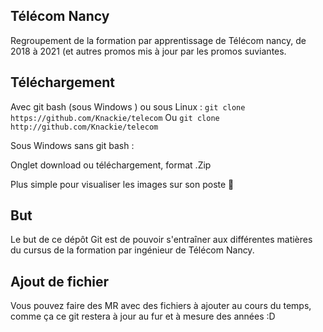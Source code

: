 ## Télécom Nancy

Regroupement de la formation par apprentissage de Télécom nancy, de 2018 à 2021 (et autres promos mis à jour par les promos suviantes.


## Téléchargement

Avec git bash (sous Windows )  ou sous Linux : 
```git clone https://github.com/Knackie/telecom```
Ou 
```git clone http://github.com/Knackie/telecom```

Sous Windows sans git bash : 

Onglet download ou téléchargement, format .Zip

Plus simple pour visualiser les images sur son poste 🤔

## But 

Le but de ce dépôt Git est de pouvoir s'entraîner aux différentes matières du cursus de la formation par ingénieur de Télécom Nancy.

## Ajout de fichier

Vous pouvez faire des MR avec des fichiers à ajouter au cours du temps, comme ça ce git restera à jour au fur et à mesure des années :D
